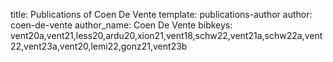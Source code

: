 title: Publications of Coen De Vente
template: publications-author
author: coen-de-vente
author_name: Coen De Vente
bibkeys: vent20a,vent21,less20,ardu20,xion21,vent18,schw22,vent21a,schw22a,vent22,vent23a,vent20,lemi22,gonz21,vent23b